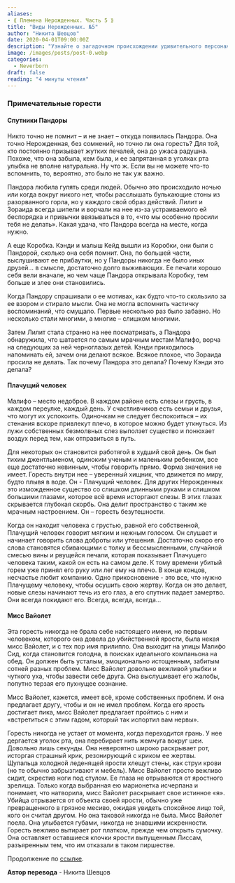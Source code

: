 ```yaml
---
aliases: 
- ⟪ Племена Нерожденных. Часть 5 ⟫
title: "Виды Нерожденных. №5"
author: "Никита Шевцов"
date: 2020-04-01T09:00:00Z
description: "Узнайте о загадочном происхождении удивительного персонажа Малифо, Пандоры, пока она путешествует по своему жуткому существованию и встречает тревожных компаньонов в этой навязчивой истории."
image: /images/posts/post-0.webp
categories:
  - Neverborn
draft: false
reading: "4 минуты чтения"
---
```


### Примечательные горести

#### Спутники Пандоры

Никто точно не помнит – и не знает – откуда появилась Пандора. Она точно Нерожденная, без сомнений, но точно ли она горесть? Для той, кто постоянно призывает жутких печалей, она до ужаса радушна. Похоже, что она забыла, кем была, и ее запрятанная в уголках рта улыбка не вполне натуральна. Ну что ж. Если вы не можете что-то вспомнить, то, вероятно, это было не так уж важно.

Пандора любила гулять среди людей. Обычно это происходило ночью или когда вокруг никого нет, чтобы расслышать булькающие стоны из разорванного горла, но у каждого свой образ действий. Лилит и Зораида всегда шипели и ворчали на нее из-за устраиваемого ей беспорядка и привычки ввязываться в то, «что мы особенно просили тебя не делать». Какая удача, что Пандора всегда на месте, когда нужно.

А еще Коробка. Кэнди и малыш Кейд вышли из Коробки, они были с Пандорой, сколько она себя помнит. Она, по большей части, выслушивают ее прибаутки, но у Пандоры никогда не было иных друзей… в смысле, достаточно долго выживающих. Ее печали хорошо себя вели вначале, но чем чаще Пандора открывала Коробку, тем больше и злее они становились.

Когда Пандору спрашивали о ее мотивах, как будто что-то скользило за ее взором и стирало мысли. Она не могла вспомнить частичку воспоминаний, что смущало. Первые несколько раз было забавно. Но несколько стали многими, а многие – слишком многими.

Затем Лилит стала странно на нее посматривать, а Пандора обнаружила, что шатается по самым мрачным местам Малифо, ворча на следующих за ней черноглазых детей. Кэнди приходилось напоминать ей, зачем они делают всякое. Всякое плохое, что Зораида просила не делать. Так почему Пандора это делала? Почему Кэнди это делала?

#### Плачущий человек

Малифо – место недоброе. В каждом районе есть слезы и грусть, в каждом переулке, каждый день. У счастливчиков есть семьи и друзья, что могут их успокоить. Одиночкам не следует беспокоиться – их стенания вскоре привлекут плечо, в которое можно будет уткнуться. Из лужи собственных безмолвных слез выползет существо и понюхает воздух перед тем, как отправиться в путь.

Для некоторых он становится работягой в худший свой день. Он был тихим джентльменом, одиноким ученым и маленьким ребенком, все еще достаточно невинным, чтобы говорить прямо. Форма значения не имеет. Горесть внутри нее – уверенный хищник, что движется по миру, будто плывя в воде. Он - Плачущий человек. Для других Нерожденных это изможденное существо со слишком длинными руками и слишком большими глазами, которое всё время исторгают слезы. В этих глазах скрывается глубокая скорбь. Она делит пространство с таким же мрачным настроением. Он – горесть безутешности.

Когда он находит человека с грустью, равной его собственной, Плачущий человек говорит мягким и нежным голосом. Он слушает и начинает говорить слова доброты или утешения. Достаточно скоро его слова становятся сбивающими с толку и бессмысленными, случайной смесью вины и рвущейся печали, которая показывает Плачущего человека таким, какой он есть на самом деле. К тому времени убитый горем уже принял его руку или лег ему на плечо. В конце концов, несчастье любит компанию. Одно прикосновение - это все, что нужно Плачущему человеку, чтобы осушить свою жертву. Когда он это делает, новые слезы начинают течь из его глаз, а его спутник падает замертво. Они всегда покидают его. Всегда, всегда, всегда...

#### Мисс Вайолет

Эта горесть никогда не брала себе настоящего имени, но первым человеком, которого она довела до убийственной ярости, была некая мисс Вайолет, и с тех пор имя прилипло. Она выходит на улицы Малифо Сид, когда становится голодна, в поисках идеального компаньона на обед. Он должен быть усталым, эмоционально истощенным, забитым сотней разных проблем. Мисс Вайолет довольно вежливой улыбки и чуткого уха, чтобы завести себе друга. Она выслушивает его жалобы, попутно терзая его пухнущее сознание.

Мисс Вайолет, кажется, имеет всё, кроме собственных проблем. И она предлагает другу, чтобы и он не имел проблем. Когда его ярость достигает пика, мисс Вайолет предлагает пройтись с ним и «встретиться с этим гадом, который так испортил вам нервы».

Горесть никогда не устает от момента, когда переходится грань. У нее дергается уголок рта, она перебирает нить жемчуга вокруг шеи. Довольно лишь секунды. Она невероятно широко раскрывает рот, исторгая страшный крик, резонирующий с криком ее жертвы. Щупальца холодной леденящей ярости хлещут стены, как струи крови (но те обычно забрызгивают и мебель). Мисс Вайолет просто вежливо сидит, скрестив ноги под стулом. Ее глаза не отрываются от яростного зрелища. Только когда выбранная ею марионетка исчерпана и понимает, что натворила, мисс Вайолет раскрывает свое истинное «я». Убийца отрывается от объекта своей ярости, обычно уже превращенного в грязное месиво, ожидая увидеть спокойное лицо той, кого он считал другом. Но она таковой никогда не была. Мисс Вайолет поела. Она улыбается губами, никогда не знавшими искренности. Горесть вежливо вытирает рот платком, прежде чем открыть сумочку. Она оставляет оставшиеся клочки ярости выпущенным Лиссам, разъяренным тем, что им отказали в таком пиршестве.


Продолжение по [ссылке](http://malifaux.ru/posts/post-116).


**Автор перевода** - Никита Шевцов

